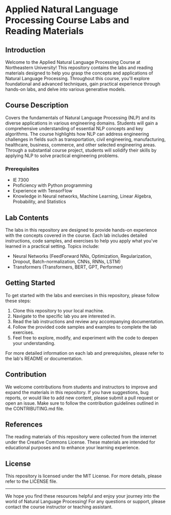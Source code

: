 # Applied Natural Language Processing Course Labs and Reading Materials

## Introduction
Welcome to the Applied Natural Language Processing Course at Northeastern University! This repository contains the labs and reading materials designed to help you grasp the concepts and applications of Natural Language Processing. Throughout this course, you'll explore foundational and advanced techniques, gain practical experience through hands-on labs, and delve into various generative models.

## Course Description
Covers the fundamentals of Natural Language Processing (NLP) and its diverse applications in various engineering domains. Students will gain a comprehensive understanding of essential NLP concepts and key algorithms. The course highlights 
how NLP can address engineering challenges in fields such as transportation, civil engineering, manufacturing, healthcare, business, commerce, and other selected engineering areas. Through a substantial course project, students will solidify their skills by applying NLP to solve practical engineering problems.

### Prerequisites
- IE 7300
- Proficiency with Python programming
- Experience with TensorFlow
- Knowledge in Neural networks, Machine Learning, Linear Algebra, Probability, and Statistics

## Lab Contents
The labs in this repository are designed to provide hands-on experience with the concepts covered in the course. Each lab includes detailed instructions, code samples, and exercises to help you apply what you've learned in a practical setting. Topics include:
- Neural Networks (FeedForward NNs, Optimization, Regularization, Dropout, Batch-normalization, CNNs, RNNs, LSTM)
- Transformers (Transformers, BERT, GPT, Performer)

## Getting Started
To get started with the labs and exercises in this repository, please follow these steps:
1. Clone this repository to your local machine.
2. Navigate to the specific lab you are interested in.
3. Read the lab instructions and review any accompanying documentation.
4. Follow the provided code samples and examples to complete the lab exercises.
5. Feel free to explore, modify, and experiment with the code to deepen your understanding.

For more detailed information on each lab and prerequisites, please refer to the lab's README or documentation.

## Contribution
We welcome contributions from students and instructors to improve and expand the materials in this repository. If you have suggestions, bug reports, or would like to add new content, please submit a pull request or open an issue. Make sure to follow the contribution guidelines outlined in the CONTRIBUTING.md file.

## References
The reading materials of this repository were collected from the internet under the Creative Commons License. These materials are intended for educational purposes and to enhance your learning experience.

## License
This repository is licensed under the MIT License. For more details, please refer to the LICENSE file.

---

We hope you find these resources helpful and enjoy your journey into the world of Natural Language Processing! For any questions or support, please contact the course instructor or teaching assistant.
